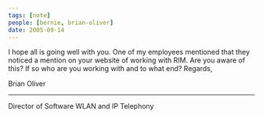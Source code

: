 ```yaml
---
tags: [note]
people: [bernie, brian-oliver]
date: 2005-09-14
---
```


I hope all is going well with you. One of my employees mentioned that they noticed a mention on your website of working with RIM. Are you aware of this? If so who are you working with and to what end? Regards, 

Brian Oliver 
_________________________________________
Director of Software
WLAN and IP Telephony
